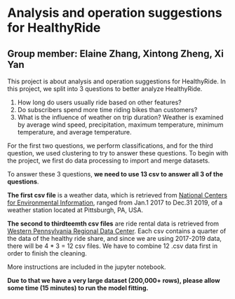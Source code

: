 # Analysis and operation suggestions for HealthyRide
## Group member: Elaine Zhang, Xintong Zheng, Xi Yan
This project is about analysis and operation suggestions for HealthyRide. In this project, we split into 3 questions to better analyze HealthyRide.
1. How long do users usually ride based on other features?
2. Do subscribers spend more time riding bikes than customers?
3. What is the influence of weather on trip duration? Weather is examined by average wind speed, precipitation, maximum temperature, minimum temperature, and average temperature.

For the first two questions, we perform classifications, and for the third question, we used clustering to try to answer these questions.
To begin with the project, we first do data processing to import and merge datasets.

To answer these 3 questions, **we need to use 13 csv to answer all 3 of the questions**. 

**The first csv file** is a weather data, which is retrieved from [National Centers for Environmental Information](https://www.ncdc.noaa.gov/cdo-web/search), ranged from Jan.1 2017 to Dec.31 2019, of a weather station located at Pittsburgh, PA, USA.

**The second to thirdteemth csv files** are ride rental data is retrieved from [Western Pennsylvania Regional Data Center](https://data.wprdc.org/dataset/healthyride-trip-data). Each csv contains a quarter of the data of the healthy ride share, and since we are using 2017-2019 data, there will be 4 * 3 = 12 csv files. We have to combine 12 .csv data first in order to finish the cleaning.

More instructions are included in the jupyter notebook.

**Due to that we have a very large dataset (200,000+ rows), please allow some time (15 minutes) to run the model fitting.**
